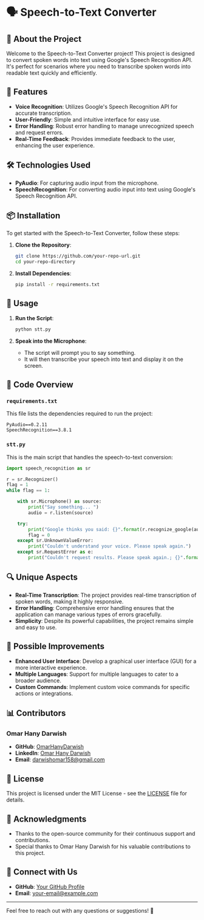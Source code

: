 # 🗣️ Speech-to-Text Converter

## 🌟 About the Project

Welcome to the Speech-to-Text Converter project! This project is designed to convert spoken words into text using Google's Speech Recognition API. It's perfect for scenarios where you need to transcribe spoken words into readable text quickly and efficiently.

## 🚀 Features

- **Voice Recognition**: Utilizes Google's Speech Recognition API for accurate transcription.
- **User-Friendly**: Simple and intuitive interface for easy use.
- **Error Handling**: Robust error handling to manage unrecognized speech and request errors.
- **Real-Time Feedback**: Provides immediate feedback to the user, enhancing the user experience.

## 🛠️ Technologies Used

- **PyAudio**: For capturing audio input from the microphone.
- **SpeechRecognition**: For converting audio input into text using Google's Speech Recognition API.

## 📦 Installation

To get started with the Speech-to-Text Converter, follow these steps:

1. **Clone the Repository**:
   ```sh
   git clone https://github.com/your-repo-url.git
   cd your-repo-directory
   ```

2. **Install Dependencies**:
   ```sh
   pip install -r requirements.txt
   ```

## 🔧 Usage

1. **Run the Script**:
   ```sh
   python stt.py
   ```

2. **Speak into the Microphone**:
   - The script will prompt you to say something.
   - It will then transcribe your speech into text and display it on the screen.

## 📜 Code Overview

### `requirements.txt`

This file lists the dependencies required to run the project:
```
PyAudio==0.2.11
SpeechRecognition==3.8.1
```

### `stt.py`

This is the main script that handles the speech-to-text conversion:
```python
import speech_recognition as sr

r = sr.Recognizer()
flag = 1
while flag == 1:

    with sr.Microphone() as source:
        print("Say something... ")
        audio = r.listen(source)

    try:
        print("Google thinks you said: {}".format(r.recognize_google(audio)))
        flag = 0
    except sr.UnknownValueError:
        print("Couldn't understand your voice. Please speak again.")
    except sr.RequestError as e:
        print("Couldn't request results. Please speak again.; {}".format(e))
```

## 🔍 Unique Aspects

- **Real-Time Transcription**: The project provides real-time transcription of spoken words, making it highly responsive.
- **Error Handling**: Comprehensive error handling ensures that the application can manage various types of errors gracefully.
- **Simplicity**: Despite its powerful capabilities, the project remains simple and easy to use.

## 🔧 Possible Improvements

- **Enhanced User Interface**: Develop a graphical user interface (GUI) for a more interactive experience.
- **Multiple Languages**: Support for multiple languages to cater to a broader audience.
- **Custom Commands**: Implement custom voice commands for specific actions or integrations.

## 📊 Contributors

### Omar Hany Darwish

- **GitHub**: [OmarHanyDarwish](https://github.com/OmarDarwish483)
- **LinkedIn**: [Omar Hany Darwish](https://www.linkedin.com/in/omardrwish/)
- **Email**: darwishomar158@gmail.com

## 📜 License

This project is licensed under the MIT License - see the [LICENSE](LICENSE) file for details.

## 📣 Acknowledgments

- Thanks to the open-source community for their continuous support and contributions.
- Special thanks to Omar Hany Darwish for his valuable contributions to this project.

## 🔗 Connect with Us

- **GitHub**: [Your GitHub Profile](https://github.com/your-profile)
- **Email**: your-email@example.com

---

Feel free to reach out with any questions or suggestions! 🚀
```
